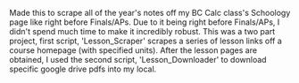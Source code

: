 Made this to scrape all of the year's notes off my BC Calc class's Schoology page like right before Finals/APs. Due to it being right before Finals/APs, I didn't spend much time to make it incredibly robust.
This was a two part project, first script, 'Lesson_Scraper' scrapes a series of lesson links off a course homepage (with specified units). After the lesson pages are obtained, I used the second script, 'Lesson_Downloader' to download specific google drive pdfs into my local. 